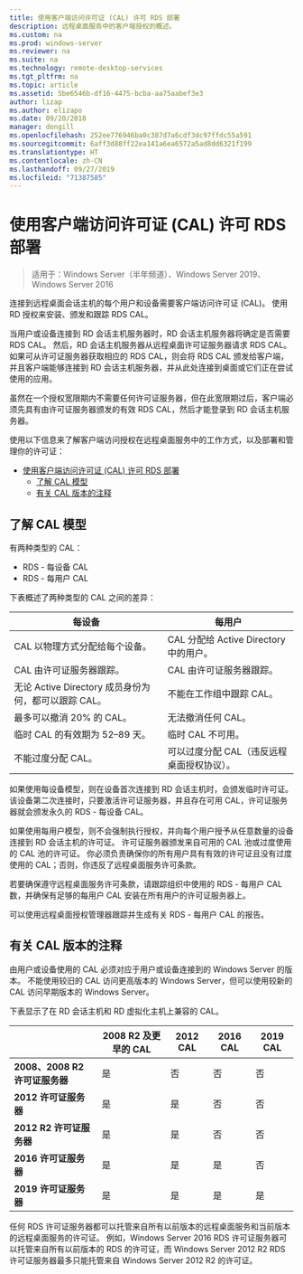 ```yaml
---
title: 使用客户端访问许可证 (CAL) 许可 RDS 部署
description: 远程桌面服务中的客户端授权的概述。
ms.custom: na
ms.prod: windows-server
ms.reviewer: na
ms.suite: na
ms.technology: remote-desktop-services
ms.tgt_pltfrm: na
ms.topic: article
ms.assetid: 5be6546b-df16-4475-bcba-aa75aabef3e3
author: lizap
ms.author: elizapo
ms.date: 09/20/2018
manager: dongill
ms.openlocfilehash: 252ee776946ba0c387d7a6cdf3dc97ffdc55a591
ms.sourcegitcommit: 6aff3d88ff22ea141a6ea6572a5ad8dd6321f199
ms.translationtype: HT
ms.contentlocale: zh-CN
ms.lasthandoff: 09/27/2019
ms.locfileid: "71387585"
---
```

# <a name="license-your-rds-deployment-with-client-access-licenses-cals"></a>使用客户端访问许可证 (CAL) 许可 RDS 部署

>适用于：Windows Server（半年频道）、Windows Server 2019、Windows Server 2016

连接到远程桌面会话主机的每个用户和设备需要客户端访问许可证 (CAL)。 使用 RD 授权来安装、颁发和跟踪 RDS CAL。  

当用户或设备连接到 RD 会话主机服务器时，RD 会话主机服务器将确定是否需要 RDS CAL。 然后，RD 会话主机服务器从远程桌面许可证服务器请求 RDS CAL。 如果可从许可证服务器获取相应的 RDS CAL，则会将 RDS CAL 颁发给客户端，并且客户端能够连接到 RD 会话主机服务器，并从此处连接到桌面或它们正在尝试使用的应用。

虽然在一个授权宽限期内不需要任何许可证服务器，但在此宽限期过后，客户端必须先具有由许可证服务器颁发的有效 RDS CAL，然后才能登录到 RD 会话主机服务器。

使用以下信息来了解客户端访问授权在远程桌面服务中的工作方式，以及部署和管理你的许可证：

- [使用客户端访问许可证 (CAL) 许可 RDS 部署](#license-your-rds-deployment-with-client-access-licenses-cals)
  - [了解 CAL 模型](#understanding-the-cals-model)
  - [有关 CAL 版本的注释](#note-about-cal-versions)

## <a name="understanding-the-cals-model"></a>了解 CAL 模型

有两种类型的 CAL：

- RDS - 每设备 CAL
- RDS - 每用户 CAL

下表概述了两种类型的 CAL 之间的差异：

| 每设备                                                     | 每用户                                                                         |
|----------------------------------------------------------------|----------------------------------------------------------------------------------|
| CAL 以物理方式分配给每个设备。                   | CAL 分配给 Active Directory 中的用户。                                 |
| CAL 由许可证服务器跟踪。                        | CAL 由许可证服务器跟踪。                                          |
| 无论 Active Directory 成员身份为何，都可以跟踪 CAL。 | 不能在工作组中跟踪 CAL。                                       |
| 最多可以撤消 20% 的 CAL。                              | 无法撤消任何 CAL。                                                      |
| 临时 CAL 的有效期为 52–89 天。                       | 临时 CAL 不可用。                                                |
| 不能过度分配 CAL。                                  | 可以过度分配 CAL（违反远程桌面授权协议）。 |

如果使用每设备模型，则在设备首次连接到 RD 会话主机时，会颁发临时许可证。 该设备第二次连接时，只要激活许可证服务器，并且存在可用 CAL，许可证服务器就会颁发永久的 RDS - 每设备 CAL。

如果使用每用户模型，则不会强制执行授权，并向每个用户授予从任意数量的设备连接到 RD 会话主机的许可证。 许可证服务器颁发来自可用的 CAL 池或过度使用的 CAL 池的许可证。 你必须负责确保你的所有用户具有有效的许可证且没有过度使用的 CAL；否则，你违反了远程桌面服务许可条款。

若要确保遵守远程桌面服务许可条款，请跟踪组织中使用的 RDS - 每用户 CAL 数，并确保有足够的每用户 CAL 安装在所有用户的许可证服务器上。

可以使用远程桌面授权管理器跟踪并生成有关 RDS - 每用户 CAL 的报告。

## <a name="note-about-cal-versions"></a>有关 CAL 版本的注释

由用户或设备使用的 CAL 必须对应于用户或设备连接到的 Windows Server 的版本。 不能使用较旧的 CAL 访问更高版本的 Windows Server，但可以使用较新的 CAL 访问早期版本的 Windows Server。

下表显示了在 RD 会话主机和 RD 虚拟化主机上兼容的 CAL。

|                  |2008 R2 及更早的 CAL|2012 CAL|2016 CAL|2019 CAL|
|---------------------------------|--------|--------|--------|--------|
| **2008、2008 R2 许可证服务器**| 是    | 否     | 否     | 否     |
| **2012 许可证服务器**         | 是    | 是    | 否     | 否     |
| **2012 R2 许可证服务器**      | 是    | 是    | 否     | 否     |
| **2016 许可证服务器**         | 是    | 是    | 是    | 否     |
| **2019 许可证服务器**         | 是    | 是    | 是    | 是    |

任何 RDS 许可证服务器都可以托管来自所有以前版本的远程桌面服务和当前版本的远程桌面服务的许可证。 例如，Windows Server 2016 RDS 许可证服务器可以托管来自所有以前版本的 RDS 的许可证，而 Windows Server 2012 R2 RDS 许可证服务器最多只能托管来自 Windows Server 2012 R2 的许可证。
